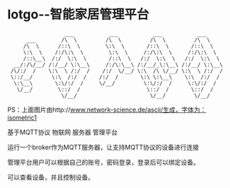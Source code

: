 # Iotgo--智能家居管理平台


```
                  ___           ___           ___           ___     
      ___        /\  \         /\  \         /\  \         /\  \    
     /\  \      /::\  \        \:\  \       /::\  \       /::\  \   
     \:\  \    /:/\:\  \        \:\  \     /:/\:\  \     /:/\:\  \  
     /::\__\  /:/  \:\  \       /::\  \   /:/  \:\  \   /:/  \:\  \ 
  __/:/\/__/ /:/__/ \:\__\     /:/\:\__\ /:/__/_\:\__\ /:/__/ \:\__\
 /\/:/  /    \:\  \ /:/  /    /:/  \/__/ \:\  /\ \/__/ \:\  \ /:/  /
 \::/__/      \:\  /:/  /    /:/  /       \:\ \:\__\    \:\  /:/  / 
  \:\__\       \:\/:/  /     \/__/         \:\/:/  /     \:\/:/  /  
   \/__/        \::/  /                     \::/  /       \::/  /   
                 \/__/                       \/__/         \/__/    
```

PS：上面图片由http://www.network-science.de/ascii/生成，字体为：isometric1

基于MQTT协议 物联网 服务器 管理平台

运行一个broker作为MQTT服务器，让支持MQTT协议的设备进行连接

管理平台用户可以根据自己的账号，密码登录，登录后可以绑定设备。

可以查看设备，并且控制设备。
